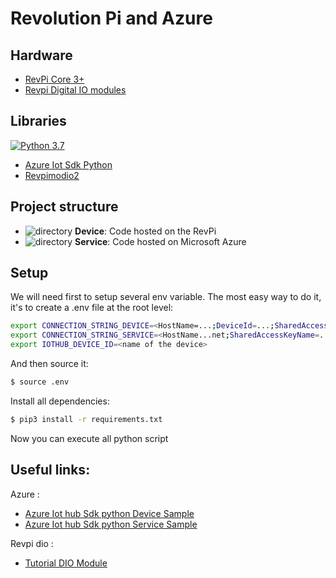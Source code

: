 # Revolution Pi and Azure 

## Hardware

- [RevPi Core 3+](https://revolution.kunbus.com/revpi-core/)
- [Revpi Digital IO modules](https://revolution.kunbus.com/io-modules/)

## Libraries 

[![Python 3.7](https://img.shields.io/badge/python-3.7-blue.svg)](https://www.python.org/downloads/release/python-360/)

- [Azure Iot Sdk Python](https://github.com/Azure/azure-iot-sdk-python)
- [Revpimodio2](https://github.com/naruxde/revpimodio2)

## Project structure
- ![directory](https://github.com/tpierrain/cqrs/blob/master/images/directory.png?raw=true) __**Device**__: Code hosted on the RevPi
- ![directory](https://github.com/tpierrain/cqrs/blob/master/images/directory.png?raw=true) __Service__: Code hosted on Microsoft Azure

## Setup

We will need first to setup several env variable. The most easy way to do it, it's to create a .env file at the root level:

```bash
export CONNECTION_STRING_DEVICE=<HostName=...;DeviceId=...;SharedAccessKey=...>
export CONNECTION_STRING_SERVICE=<HostName...net;SharedAccessKeyName=...;SharedAccessKey=....>
export IOTHUB_DEVICE_ID=<name of the device>
```
And then source it: 
```bash
$ source .env
```

Install all dependencies: 
```bash
$ pip3 install -r requirements.txt
```

Now you can execute all python script


## Useful links:
Azure : 
- [Azure Iot hub Sdk python Device Sample](https://github.com/Azure/azure-iot-sdk-python/tree/master/azure-iot-device/samples/async-hub-scenarios)
- [Azure Iot hub Sdk python Service Sample](https://github.com/Azure/azure-iot-sdk-python/tree/master/azure-iot-hub/samples)

Revpi dio :
 - [Tutorial DIO Module](https://www.rs-online.com/designspark/getting-started-with-the-versatile-revolution-pi-modular-industrial-platform)
 
